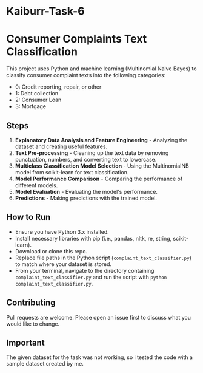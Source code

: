 # Kaiburr-Task-6
# Consumer Complaints Text Classification

This project uses Python and machine learning (Multinomial Naive Bayes) to classify consumer complaint texts into the following categories:

- 0: Credit reporting, repair, or other
- 1: Debt collection
- 2: Consumer Loan
- 3: Mortgage

## Steps

1. **Explanatory Data Analysis and Feature Engineering** - Analyzing the dataset and creating useful features.
2. **Text Pre-processing** - Cleaning up the text data by removing punctuation, numbers, and converting text to lowercase.
3. **Multiclass Classification Model Selection** - Using the MultinomialNB model from scikit-learn for text classification.
4. **Model Performance Comparison** - Comparing the performance of different models.
5. **Model Evaluation** - Evaluating the model's performance.
6. **Predictions** - Making predictions with the trained model.

## How to Run

- Ensure you have Python 3.x installed.
- Install necessary libraries with pip (i.e., pandas, nltk, re, string, scikit-learn).
- Download or clone this repo.
- Replace file paths in the Python script (`complaint_text_classifier.py`) to match where your dataset is stored.
- From your terminal, navigate to the directory containing `complaint_text_classifier.py` and run the script with `python complaint_text_classifier.py`.

## Contributing
Pull requests are welcome. Please open an issue first to discuss what you would like to change.

## Important
The given dataset for the task was not working, so i tested the code with a sample dataset created by me.
